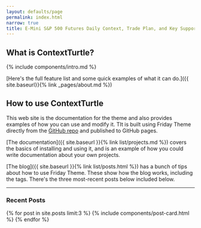 ```yaml
---
layout: defaults/page
permalink: index.html
narrow: true
title: E-Mini S&P 500 Futures Daily Context, Trade Plan, and Key Support/Resistance Zones for Day Traders
---
```


## What is ContextTurtle?

{% include components/intro.md %}

[Here's the full feature list and some quick examples of what it can do.]({{ site.baseurl}}{% link _pages/about.md %})

## How to use ContextTurtle

This web site is the documentation for the theme and also provides examples of how you can use and modify it. TIt is built using Friday Theme directly from the [GitHub repo](https://github.com/sfreytag/friday-theme) and published to GitHub pages.

[The documentation]({{ site.baseurl }}{% link list/projects.md %}) covers the basics of installing and using it, and is an example of how you could write documentation about your own projects.

[The blog]({{ site.baseurl }}{% link list/posts.html %}) has a bunch of tips about how to use Friday Theme. These show how the blog works, including the tags. There's the three most-recent posts below included below.

<hr />

### Recent Posts

{% for post in site.posts limit:3 %}
{% include components/post-card.html %}
{% endfor %}


